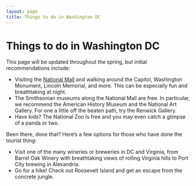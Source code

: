 ```yaml
---
layout: page
title: Things to do in Washington DC
---
```


# Things to do in Washington DC

This page will be updated throughout the spring, but initial recommendations include:

* Visiting the [National Mall](http://www.nps.gov/nama/index.htm) and walking around the Capitol, Washington Monument, Lincoln Memorial, and more. This can be especially fun and breathtaking at night.
* The Smithsonian museums along the National Mall are free. In particular, we recommend the American History Museum and the National Art Gallery. For one a little off the beaten path, try the Renwick Gallery.
* Have kids? The National Zoo is free and you may even catch a glimpse of a panda or two.

Been there, done that? Here’s a few options for those who have done the tourist thing:

* Visit one of the many wineries or breweries in DC and Virginia, from Barrel Oak Winery with breathtaking views of rolling Virginia hills to Port City brewing in Alexandria. 
* Go for a hike! Check out Roosevelt Island and get an escape from the concrete jungle. 

